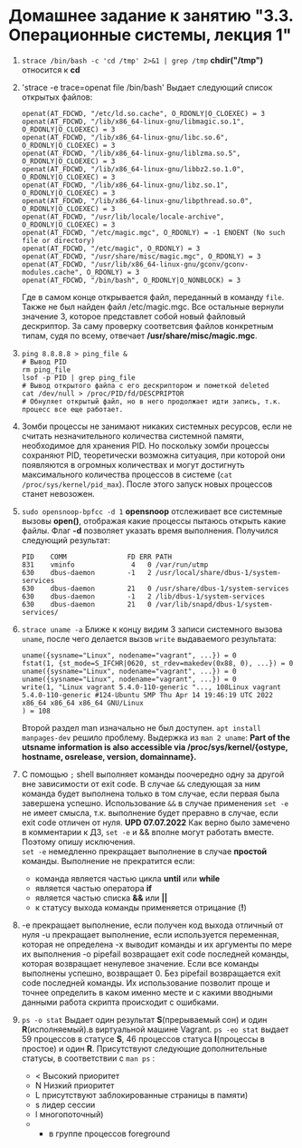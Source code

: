 # Домашнее задание к занятию "3.3. Операционные системы, лекция 1"

1. `strace /bin/bash -c 'cd /tmp' 2>&1 | grep /tmp`
   **chdir("/tmp")** относится к **cd**

2. 'strace -e trace=openat file /bin/bash'
   Выдает следующий список открытых файлов:
   ```
   openat(AT_FDCWD, "/etc/ld.so.cache", O_RDONLY|O_CLOEXEC) = 3
   openat(AT_FDCWD, "/lib/x86_64-linux-gnu/libmagic.so.1", O_RDONLY|O_CLOEXEC) = 3
   openat(AT_FDCWD, "/lib/x86_64-linux-gnu/libc.so.6", O_RDONLY|O_CLOEXEC) = 3
   openat(AT_FDCWD, "/lib/x86_64-linux-gnu/liblzma.so.5", O_RDONLY|O_CLOEXEC) = 3
   openat(AT_FDCWD, "/lib/x86_64-linux-gnu/libbz2.so.1.0", O_RDONLY|O_CLOEXEC) = 3
   openat(AT_FDCWD, "/lib/x86_64-linux-gnu/libz.so.1", O_RDONLY|O_CLOEXEC) = 3
   openat(AT_FDCWD, "/lib/x86_64-linux-gnu/libpthread.so.0", O_RDONLY|O_CLOEXEC) = 3
   openat(AT_FDCWD, "/usr/lib/locale/locale-archive", O_RDONLY|O_CLOEXEC) = 3
   openat(AT_FDCWD, "/etc/magic.mgc", O_RDONLY) = -1 ENOENT (No such file or directory)
   openat(AT_FDCWD, "/etc/magic", O_RDONLY) = 3
   openat(AT_FDCWD, "/usr/share/misc/magic.mgc", O_RDONLY) = 3
   openat(AT_FDCWD, "/usr/lib/x86_64-linux-gnu/gconv/gconv-modules.cache", O_RDONLY) = 3
   openat(AT_FDCWD, "/bin/bash", O_RDONLY|O_NONBLOCK) = 3
   ```
   Где в самом конце открывается файл, переданный в команду `file`. Также не был найден файл /etc/magic.mgc. Все остальные вернули значение 3, которое представлет собой новый файловый дескриптор.
   За саму проверку соответсвия файлов конкретным типам, судя по всему, отвечает **/usr/share/misc/magic.mgc**.
3. 
   ```
   ping 8.8.8.8 > ping_file & 
   # Вывод PID
   rm ping_file
   lsof -p PID | grep ping_file
   # Вывод открытого файла с его дескриптором и пометкой deleted
   cat /dev/null > /proc/PID/fd/DESCPRIPTOR
   # Обнуляет открытый файл, но в него продолжает идти запись, т.к. процесс все еще работает.
   ```

4. Зомби процессы не занимают никаких системных ресурсов, если не считать незначительного количества системной памяти, необходимое для хранения PID.
   Но поскольку зомби процессы сохраняют PID, теоретически возможна ситуация, при которой они появляются в огромных количествах и могут достигнуть максимального количества процессов в системе (`cat /proc/sys/kernel/pid_max`). После этого запуск новых процессов станет невозожен.
   
5. `sudo opensnoop-bpfcc -d 1`
   **opensnoop** отслеживает все системные вызовы **open()**, отображая какие процессы пытаюсь открыть какие файлы. Флаг **-d** позволяет указать  время выполнения. Получился следующий результат:
   ```
   PID    COMM               FD ERR PATH
   831    vminfo              4   0 /var/run/utmp
   630    dbus-daemon        -1   2 /usr/local/share/dbus-1/system-services
   630    dbus-daemon        21   0 /usr/share/dbus-1/system-services
   630    dbus-daemon        -1   2 /lib/dbus-1/system-services
   630    dbus-daemon        21   0 /var/lib/snapd/dbus-1/system-services/
   ```
	
6. `strace uname -a`
   Ближе к концу видим 3 записи системного вызова `uname`, после чего делается вызов `write` выдаваемого результата:
   ```
   uname({sysname="Linux", nodename="vagrant", ...}) = 0
   fstat(1, {st_mode=S_IFCHR|0620, st_rdev=makedev(0x88, 0), ...}) = 0
   uname({sysname="Linux", nodename="vagrant", ...}) = 0
   uname({sysname="Linux", nodename="vagrant", ...}) = 0
   write(1, "Linux vagrant 5.4.0-110-generic "..., 108Linux vagrant 5.4.0-110-generic #124-Ubuntu SMP Thu Apr 14 19:46:19 UTC 2022 x86_64 x86_64 x86_64 GNU/Linux
   ) = 108
   ```
   Второй раздел man изначально не был доступен. `apt install manpages-dev` решило проблему. Выдержка из `man 2 uname`:
   **Part of the utsname information is also accessible via /proc/sys/kernel/{ostype, hostname, osrelease, version, domainname}.**
   
7. С помощью `;` shell выполняет команды поочередно одну за другой вне зависимости от exit code. В случае `&&` следующая за ним команда будет выполнена только в том случае, если первая была завершена успешно.
   Использование `&&` в случае применения `set -e` не имеет смысла, т.к. выполнение будет преравно в случае, если exit code отличен от нуля.
   **UPD 07.07.2022**
   Как верно было замечено в комментарии к ДЗ, `set -e` и && вполне могут работать вместе. Поэтому опишу исключения.  
   `set -e` немедленно прекращает выполнение в случае **простой** команды. Выполнение не прекратится если:
   - команда является частью цикла **until** или **while**
   - является частью оператора **if**
   - является частью списка **&&** или **||**
   - к статусу выхода команды применяется отрицание (**!**)
   
8. -e прекращает выполнение, если получен код выхода отличный от нуля
   -u прекращает выполнение, если используется переменная, которая не определена
   -x выводит команды и их аргументы по мере их выполнения
   -o pipefail возвращает exit code последней команды, которая возвращает ненулевое значение. Если все команды выполнены успешно, возвращает 0. Без pipefail возвращается exit code последней команды.
   Их использование позволит проще и точнее определить в каком именно месте и с какими вводными данными работа скрипта происходит с ошибками.
   
9. `ps -o stat` Выдает один результат **S**(прерываемый сон) и один **R**(исполняемый).в виртуальной машине Vagrant.
   `ps -eo stat` выдает 59 процессов в статусе **S**, 46 процессов статуса **I**(процессы в простое) и один **R**.
   Присутствуют следующие дополнительные статусы, в соответствии с `man ps` :
   - <    Высокий приоритет
   - N    Низкий приоритет
   - L    присутствуют заблокированные страницы в памяти)
   - s    лидер сессии
   - l    многопоточный)
   - +    в группе процессов foreground
   